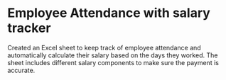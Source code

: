 # Employee Attendance with salary tracker

Created an Excel sheet to keep track of employee attendance and automatically calculate their salary based on the days they worked. The sheet includes different salary components to make sure the payment is accurate.
